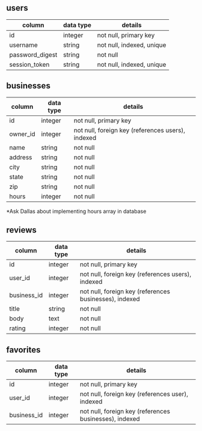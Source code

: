 ## users
column          | data type | details
----------------|-----------|-----------------------
id              | integer   | not null, primary key
username        | string    | not null, indexed, unique
password_digest | string    | not null
session_token   | string    | not null, indexed, unique

## businesses
column         | data type | details
---------------|-----------|-----------------------
id             | integer   | not null, primary key
owner_id       | integer   | not null, foreign key (references users), indexed
name           | string    | not null
address        | string    | not null
city           | string    | not null
state          | string    | not null
zip            | string    | not null
hours          | integer   | not null

*Ask Dallas about implementing hours array in database

## reviews
column      | data type | details
------------|-----------|-----------------------
id          | integer   | not null, primary key
user_id     | integer   | not null, foreign key (references users), indexed
business_id | integer   | not null, foreign key (references businesses), indexed
title       | string    | not null
body        | text      | not null
rating      | integer   | not null

## favorites
column      | data type | details
------------|-----------|-----------------------
id          | integer   | not null, primary key
user_id     | integer   | not null, foreign key (references user), indexed
business_id | integer   | not null, foreign key (references businesses), indexed